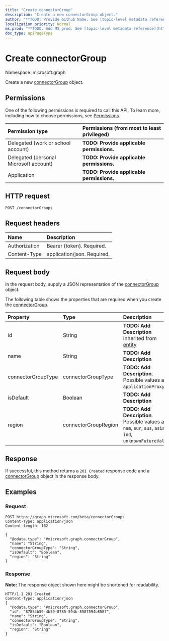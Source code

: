 ```yaml
---
title: "Create connectorGroup"
description: "Create a new connectorGroup object."
author: "**TODO: Provide Github Name. See [topic-level metadata reference](https://msgo.azurewebsites.net/add/document/guidelines/metadata.html#topic-level-metadata)**"
localization_priority: Normal
ms.prod: "**TODO: Add MS prod. See [topic-level metadata reference](https://msgo.azurewebsites.net/add/document/guidelines/metadata.html#topic-level-metadata)**"
doc_type: apiPageType
---
```


# Create connectorGroup

Namespace: microsoft.graph

Create a new [connectorGroup](../resources/connectorgroup.md) object.

## Permissions
One of the following permissions is required to call this API. To learn more, including how to choose permissions, see [Permissions](/concepts/permissions-reference.md).

|Permission type|Permissions (from most to least privileged)|
|:---|:---|
|Delegated (work or school account)|**TODO: Provide applicable permissions.**|
|Delegated (personal Microsoft account)|**TODO: Provide applicable permissions.**|
|Application|**TODO: Provide applicable permissions.**|

## HTTP request

<!-- {
  "blockType": "ignored"
}
-->
``` http
POST /connectorGroups
```

## Request headers
|Name|Description|
|:---|:---|
|Authorization|Bearer {token}. Required.|
|Content-Type|application/json. Required.|

## Request body
In the request body, supply a JSON representation of the [connectorGroup](../resources/connectorgroup.md) object.

The following table shows the properties that are required when you create the [connectorGroup](../resources/connectorgroup.md).

|Property|Type|Description|
|:---|:---|:---|
|id|String|**TODO: Add Description** Inherited from [entity](../resources/entity.md)|
|name|String|**TODO: Add Description**|
|connectorGroupType|connectorGroupType|**TODO: Add Description**. Possible values are: `applicationProxy`.|
|isDefault|Boolean|**TODO: Add Description**|
|region|connectorGroupRegion|**TODO: Add Description**. Possible values are: `nam`, `eur`, `aus`, `asia`, `ind`, `unknownFutureValue`.|



## Response

If successful, this method returns a `201 Created` response code and a [connectorGroup](../resources/connectorgroup.md) object in the response body.

## Examples

### Request
<!-- {
  "blockType": "request",
  "name": "create_connectorgroup_from_connectorgroups"
}
-->
``` http
POST https://graph.microsoft.com/beta/connectorGroups
Content-Type: application/json
Content-length: 162

{
  "@odata.type": "#microsoft.graph.connectorGroup",
  "name": "String",
  "connectorGroupType": "String",
  "isDefault": "Boolean",
  "region": "String"
}
```


### Response
**Note:** The response object shown here might be shortened for readability.
<!-- {
  "blockType": "response",
  "truncated": true,
  "@odata.type": "microsoft.graph.connectorgroup"
}
-->
``` http
HTTP/1.1 201 Created
Content-Type: application/json
{
  "@odata.type": "#microsoft.graph.connectorGroup",
  "id": "87854b59-4b59-8785-594b-8587594b8587",
  "name": "String",
  "connectorGroupType": "String",
  "isDefault": "Boolean",
  "region": "String"
}
```

